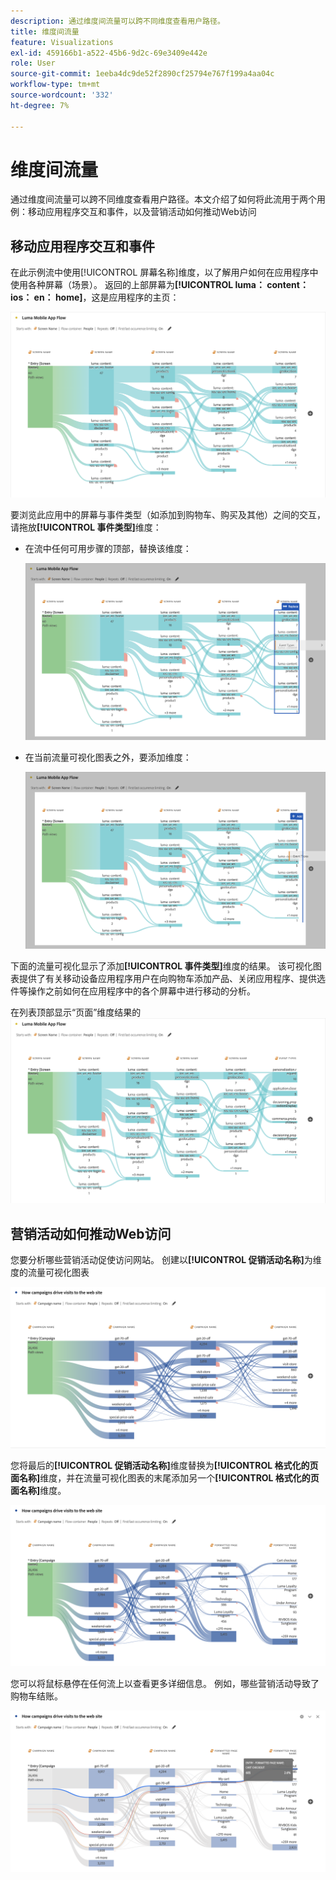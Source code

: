 ```yaml
---
description: 通过维度间流量可以跨不同维度查看用户路径。
title: 维度间流量
feature: Visualizations
exl-id: 459166b1-a522-45b6-9d2c-69e3409e442e
role: User
source-git-commit: 1eeba4dc9de52f2890cf25794e767f199a4aa04c
workflow-type: tm+mt
source-wordcount: '332'
ht-degree: 7%

---
```


# 维度间流量

通过维度间流量可以跨不同维度查看用户路径。本文介绍了如何将此流用于两个用例：移动应用程序交互和事件，以及营销活动如何推动Web访问

<!--
A dimension label at the top of each Flow column makes using multiple dimensions in a flow visualization more intuitive:

![An intero-dimensional flow highlighting multiple dimensions including Product, Page, OS version, and Time Spent.](assets/flow.png)
-->

## 移动应用程序交互和事件

在此示例流中使用[!UICONTROL 屏幕名称]维度，以了解用户如何在应用程序中使用各种屏幕（场景）。 返回的上部屏幕为&#x200B;**[!UICONTROL luma： content： ios： en： home]**，这是应用程序的主页：

![显示已添加项目的流量。](assets/flowapp.png)

要浏览此应用中的屏幕与事件类型（如添加到购物车、购买及其他）之间的交互，请拖放&#x200B;**[!UICONTROL 事件类型]**&#x200B;维度：

* 在流中任何可用步骤的顶部，替换该维度：

  ![显示拖到多个区域的“页面”维度的流量。](assets/flowapp-replace.png)

* 在当前流量可视化图表之外，要添加维度：

  ![一个显示页面维度的流程，该流程在结尾被拖到空白处。](assets/flowapp-add.png)

下面的流量可视化显示了添加&#x200B;**[!UICONTROL 事件类型]**&#x200B;维度的结果。 该可视化图表提供了有关移动设备应用程序用户在向购物车添加产品、关闭应用程序、提供选件等操作之前如何在应用程序中的各个屏幕中进行移动的分析。

在列表顶部显示“页面”维度结果的![法郎。](assets/flowapp-result.png)

## 营销活动如何推动Web访问

您要分析哪些营销活动促使访问网站。 创建以&#x200B;**[!UICONTROL 促销活动名称]**&#x200B;为维度的流量可视化图表

![流量Web促销活动名称维度](assets/flowweb.png)

您将最后的&#x200B;**[!UICONTROL 促销活动名称]**&#x200B;维度替换为&#x200B;**[!UICONTROL 格式化的页面名称]**&#x200B;维度，并在流量可视化图表的末尾添加另一个&#x200B;**[!UICONTROL 格式化的页面名称]**&#x200B;维度。

![流量Web促销活动名称和网页维度](assets/flowweb-replace.png)

您可以将鼠标悬停在任何流上以查看更多详细信息。 例如，哪些营销活动导致了购物车结账。

![流Web促销活动名称和网页维度悬停](assets/flowweb-hover.png)

